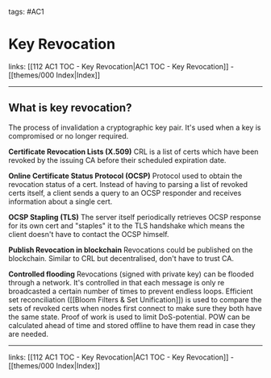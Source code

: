 tags: #AC1 

# Key Revocation

links:  [[112 AC1 TOC - Key Revocation|AC1 TOC - Key Revocation]] - [[themes/000 Index|Index]]

---

## What is key revocation?
The process of invalidation a cryptographic key pair. It's used when a key is compromised or no longer required.

**Certificate Revocation Lists (X.509)**
CRL is a list of certs which have been revoked by the issuing CA before their scheduled expiration date.

**Online Certificate Status Protocol (OCSP)**
Protocol used to obtain the revocation status of a cert. Instead of having to parsing a list of revoked certs itself, a client sends a query to an OCSP responder and receives information about a single cert.

**OCSP Stapling (TLS)**
The server itself periodically retrieves OCSP response for its own cert and "staples" it to the TLS handshake which means the client doesn't have to contact the OCSP himself.

**Publish Revocation in blockchain**
Revocations could be published on the blockchain. Similar to CRL but decentralised, don't have to trust CA.

**Controlled flooding**
Revocations (signed with private key) can be flooded through a network. It's controlled in that each message is only re broadcasted a certain number of times to prevent endless loops. Efficient set reconciliation ([[Bloom Filters & Set Unification]]) is used to compare the sets of revoked certs when nodes first connect to make sure they both have the same state. Proof of work is used to limit DoS-potential. POW can be calculated ahead of time and stored offline to have them read in case they are needed. 

---
links:  [[112 AC1 TOC - Key Revocation|AC1 TOC - Key Revocation]] - [[themes/000 Index|Index]]